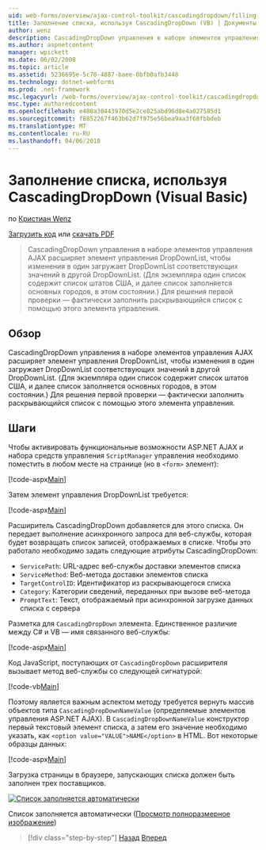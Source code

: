 ```yaml
---
uid: web-forms/overview/ajax-control-toolkit/cascadingdropdown/filling-a-list-using-cascadingdropdown-vb
title: Заполнение списка, используя CascadingDropDown (VB) | Документы Microsoft
author: wenz
description: CascadingDropDown управления в наборе элементов управления AJAX расширяет элемент управления DropDownList, чтобы изменения в один загружает DropDownList соответствующих значений в anoth...
ms.author: aspnetcontent
manager: wpickett
ms.date: 06/02/2008
ms.topic: article
ms.assetid: 5236695e-5c70-4887-baee-0bfb0afb3448
ms.technology: dotnet-webforms
ms.prod: .net-framework
msc.legacyurl: /web-forms/overview/ajax-control-toolkit/cascadingdropdown/filling-a-list-using-cascadingdropdown-vb
msc.type: authoredcontent
ms.openlocfilehash: e488a30443970d5e2ce825abd96d8e4a027585d1
ms.sourcegitcommit: f8852267f463b62d7f975e56bea9aa3f68fbbdeb
ms.translationtype: MT
ms.contentlocale: ru-RU
ms.lasthandoff: 04/06/2018
---
```

<a name="filling-a-list-using-cascadingdropdown-vb"></a>Заполнение списка, используя CascadingDropDown (Visual Basic)
====================
по [Кристиан Wenz](https://github.com/wenz)

[Загрузить код](http://download.microsoft.com/download/9/0/7/907760b1-2c60-4f81-aeb6-ca416a573b0d/cascadingdropdown0.vb.zip) или [скачать PDF](http://download.microsoft.com/download/2/d/c/2dc10e34-6983-41d4-9c08-f78f5387d32b/cascadingdropdown0VB.pdf)

> CascadingDropDown управления в наборе элементов управления AJAX расширяет элемент управления DropDownList, чтобы изменения в один загружает DropDownList соответствующих значений в другой DropDownList. (Для экземпляра один список содержит список штатов США, и далее список заполняется основных городов, в этом состоянии.) Для решения первой проверки — фактически заполнить раскрывающийся список с помощью этого элемента управления.


## <a name="overview"></a>Обзор

CascadingDropDown управления в наборе элементов управления AJAX расширяет элемент управления DropDownList, чтобы изменения в один загружает DropDownList соответствующих значений в другой DropDownList. (Для экземпляра один список содержит список штатов США, и далее список заполняется основных городов, в этом состоянии.) Для решения первой проверки — фактически заполнить раскрывающийся список с помощью этого элемента управления.

## <a name="steps"></a>Шаги

Чтобы активировать функциональные возможности ASP.NET AJAX и набора средств управления `ScriptManager` управления необходимо поместить в любом месте на странице (но в `<form>` элемент):

[!code-aspx[Main](filling-a-list-using-cascadingdropdown-vb/samples/sample1.aspx)]

Затем элемент управления DropDownList требуется:

[!code-aspx[Main](filling-a-list-using-cascadingdropdown-vb/samples/sample2.aspx)]

Расширитель CascadingDropDown добавляется для этого списка. Он передает выполнение асинхронного запроса для веб-службы, которая будет возвращать список записей, отображаемых в списке. Чтобы это работало необходимо задать следующие атрибуты CascadingDropDown:

- `ServicePath`: URL-адрес веб-службы доставки элементов списка
- `ServiceMethod`: Веб-метода доставки элементов списка
- `TargetControlID`: Идентификатор из раскрывающегося списка
- `Category`: Категории сведений, переданных при вызове веб-метода
- `PromptText`: Текст, отображаемый при асинхронной загрузке данных списка с сервера

Разметка для `CascadingDropDown` элемента. Единственное различие между C# и VB — имя связанного веб-службы:

[!code-aspx[Main](filling-a-list-using-cascadingdropdown-vb/samples/sample3.aspx)]

Код JavaScript, поступающих от `CascadingDropDown` расширителя вызывает метод веб-службы со следующей сигнатурой:

[!code-vb[Main](filling-a-list-using-cascadingdropdown-vb/samples/sample4.vb)]

Поэтому является важным аспектом методу требуется вернуть массив объектов типа `CascadingDropDownNameValue` (определяемые элементов управления ASP.NET AJAX). В `CascadingDropDownNameValue` конструктор первый текстовый элемент списка, а затем его значение необходимо указать, как `<option value="VALUE">NAME</option>` в HTML. Вот некоторые образцы данных:

[!code-aspx[Main](filling-a-list-using-cascadingdropdown-vb/samples/sample5.aspx)]

Загрузка страницы в браузере, запускающих списка должен быть заполнен трех поставщиков.


[![Список заполняется автоматически](filling-a-list-using-cascadingdropdown-vb/_static/image2.png)](filling-a-list-using-cascadingdropdown-vb/_static/image1.png)

Список заполняется автоматически ([Просмотр полноразмерное изображение](filling-a-list-using-cascadingdropdown-vb/_static/image3.png))

> [!div class="step-by-step"]
> [Назад](using-auto-postback-with-cascadingdropdown-cs.md)
> [Вперед](using-cascadingdropdown-with-a-database-vb.md)
